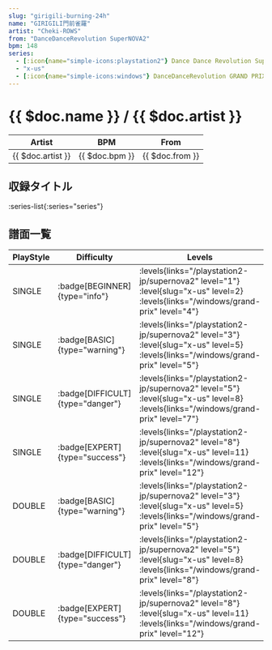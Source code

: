 ```yaml
---
slug: "girigili-burning-24h"
name: "GIRIGILI門前雀羅"
artist: "Cheki-ROWS"
from: "DanceDanceRevolution SuperNOVA2"
bpm: 148
series:
  - [:icon{name="simple-icons:playstation2"} Dance Dance Revolution SuperNOVA2 :icon{name="flag:jp-4x3"}](/playstation2-jp/supernova2)
  - "x-us"
  - [:icon{name="simple-icons:windows"} DanceDanceRevolution GRAND PRIX (グランプリプレー)](/windows/grand-prix)
---
```


# {{ $doc.name }} / {{ $doc.artist }}

|Artist|BPM|From|
|------|---|----|
|{{ $doc.artist }}|{{ $doc.bpm }}|{{ $doc.from }}|

## 収録タイトル

:series-list{:series="series"}

## 譜面一覧

|PlayStyle|Difficulty|Levels|Notes|Movie|
|---------|----------|------|-----|-----|
|SINGLE| :badge[BEGINNER]{type="info"}| :levels{links="/playstation2-jp/supernova2" level="1"} :level{slug="x-us" level=2}  :levels{links="/windows/grand-prix" level="4"}|81/0||
|SINGLE| :badge[BASIC]{type="warning"}| :levels{links="/playstation2-jp/supernova2" level="3"} :level{slug="x-us" level=5}  :levels{links="/windows/grand-prix" level="5"}|170/2||
|SINGLE| :badge[DIFFICULT]{type="danger"}| :levels{links="/playstation2-jp/supernova2" level="5"} :level{slug="x-us" level=8}  :levels{links="/windows/grand-prix" level="7"}|255/6||
|SINGLE| :badge[EXPERT]{type="success"}| :levels{links="/playstation2-jp/supernova2" level="8"} :level{slug="x-us" level=11}  :levels{links="/windows/grand-prix" level="12"}|350/4||
|DOUBLE| :badge[BASIC]{type="warning"}| :levels{links="/playstation2-jp/supernova2" level="3"} :level{slug="x-us" level=5}  :levels{links="/windows/grand-prix" level="5"}|170/2||
|DOUBLE| :badge[DIFFICULT]{type="danger"}| :levels{links="/playstation2-jp/supernova2" level="5"} :level{slug="x-us" level=8}  :levels{links="/windows/grand-prix" level="8"}|255/6||
|DOUBLE| :badge[EXPERT]{type="success"}| :levels{links="/playstation2-jp/supernova2" level="8"} :level{slug="x-us" level=11}  :levels{links="/windows/grand-prix" level="12"}|348/4||
